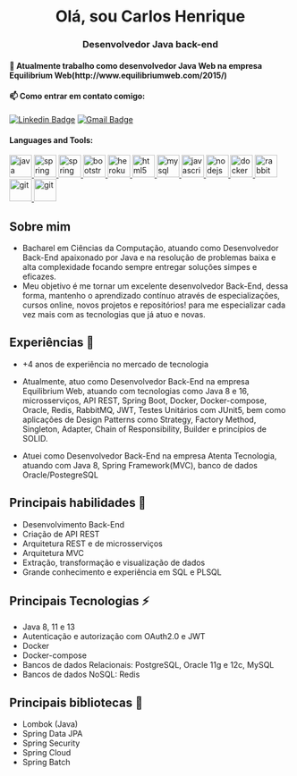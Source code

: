 <h1 align="center">Olá, sou Carlos Henrique</h1>
<h3 align="center">Desenvolvedor Java back-end</h3>

<h4 alighn="left"> 🔭 Atualmente trabalho como desenvolvedor Java Web na empresa Equilibrium Web(http://www.equilibriumweb.com/2015/)</h4>

<!--- 🌱 Aprendendo **Docker**-->
 
<!--- Semrpe aperfeiçoando **Spring Boot**-->



<!--<h3 align="left">Connect with me:</h3>-->
<p align="left">
 <h4 align="left"> 📫 Como entrar em contato comigo: </h4>
<!--<a href="https://www.linkedin.com/in/carlos-henrique-0aa0771b5/" target="blank"><img align="center" src="https://www.vectorlogo.zone/logos/linkedin/linkedin-icon.svg" alt="carlos-henrique-0aa0771b5/" height="30" width="40" /></a>-->

 
[![Linkedin Badge](https://img.shields.io/badge/-carloshenrique-blue?style=flat-square&logo=Linkedin&logoColor=white&link&link=www.linkedin.com/in/carlos-henrique-0aa0771b5//)](www.linkedin.com/in/carlos-henrique-0aa0771b5/) 
[![Gmail Badge](https://img.shields.io/badge/-cshenrque02@gmail.com-c14438?style=flat-square&logo=Gmail&logoColor=white&link=mailto:sakshamtaneja7861@gmail.com)](mailto:cshenrique02@gmail.com)


</p>

<h4 align="left">Languages and Tools:</h4>
<p align="left"> 
   <a href="https://www.java.com" target="_blank"> 
    <img src="https://www.vectorlogo.zone/logos/java/java-icon.svg" alt="java"  width="40" height="40" /> 
  </a> 

  <a href="https://spring.io/" target="_blank"> 
  <img src="https://www.vectorlogo.zone/logos/springio/springio-icon.svg" alt="spring" width="40"  height="40" />
   
  <a href="https://www.oracle.com/br/index.html" target="_blank"> 
   <img src="https://www.vectorlogo.zone/logos/oracle/oracle-icon.svg" alt="spring" width="40" height="40" />
  
  <a href="https://getbootstrap.com" target="_blank">
  <img src="https://www.vectorlogo.zone/logos/getbootstrap/getbootstrap-icon.svg" alt="bootstrap" width="40" height="40" /> 
  </a>  
  
  <a href="https://heroku.com" target="_blank"> 
   <img src="https://www.vectorlogo.zone/logos/heroku/heroku-icon.svg" alt="heroku" width="40" height="40" />
  </a> 
   <a href="https://www.w3.org/html/" target="_blank"> <img
    src="https://www.vectorlogo.zone/logos/w3_html5/w3_html5-icon.svg" alt="html5"
    width="40" height="40" /> 
  </a> 
  
   <a href="https://www.mysql.com/" target="_blank">
   <img src="https://www.vectorlogo.zone/logos/mysql/mysql-icon.svg" alt="mysql" width="40" height="40" /> 
   </a> 
  <a href="https://developer.mozilla.org/en-US/docs/Web/JavaScript"  target="_blank">
  <img src="https://www.vectorlogo.zone/logos/javascript/javascript-icon.svg"  alt="javascript" width="40" height="40" /> 
  </a> 
  <a href="https://nodejs.org" target="_blank"> 
      <img src="https://www.vectorlogo.zone/logos/nodejs/nodejs-icon.svg" alt="nodejs" width="40" height="40" /> 
  </a>  
   <a href="https://www.docker.com/" target="_blank">
      <img src="https://www.vectorlogo.zone/logos/docker/docker-icon.svg" alt="docker" width="40" height="40" /> 
   </a>
  </a>  
   <a href="https://rabbitmq.com/" target="_blank">
      <img src="https://www.vectorlogo.zone/logos/rabbitmq/rabbitmq-icon.svg" alt="rabbitmq" width="40" height="40" /> 
   </a>
   <a href="https://git-scm.com/" target="_blank">
      <img src="https://www.vectorlogo.zone/logos/git-scm/git-scm-icon.svg" alt="git" width="40" height="40" /> 
   </a>
   <a href="https://about.gitlab.com/" target="_blank">
      <img src="https://www.vectorlogo.zone/logos/gitlab/gitlab-icon.svg" alt="git" width="40" height="40" /> 
   </a>
</p>   

## Sobre mim 

   * Bacharel em Ciências da Computação, atuando como Desenvolvedor Back-End apaixonado por Java e na resolução de problemas baixa e alta complexidade focando sempre entregar soluções simpes e eficazes.
   * Meu objetivo é me tornar um excelente desenvolvedor Back-End, dessa forma, mantenho o aprendizado contínuo através de especializações, cursos online, novos projetos e repositórios! para me especializar cada vez mais com as tecnologias que já atuo e novas.

## Experiências 🚀
* +4 anos de experiência no mercado de tecnologia

* Atualmente, atuo como Desenvolvedor Back-End na empresa Equilibrium Web, atuando com tecnologias como Java 8 e 16, microsserviços, API REST, Spring Boot, Docker, Docker-compose, Oracle, Redis, RabbitMQ, JWT, Testes Unitários com JUnit5, bem como aplicações de Design Patterns como Strategy, Factory Method, Singleton, Adapter, Chain of Responsibility, Builder e princípios de SOLID.

* Atuei como Desenvolvedor Back-End na empresa Atenta Tecnologia, atuando com Java 8, Spring Framework(MVC), banco de dados Oracle/PostegreSQL  

## Principais habilidades 🧠
* Desenvolvimento Back-End
* Criação de API REST
* Arquitetura REST e de microsserviços
* Arquitetura MVC
* Extração, transformação e visualização de dados
* Grande conhecimento e experiência em SQL e PLSQL

## Principais Tecnologias ⚡
* Java 8, 11 e 13
* Autenticação e autorização com OAuth2.0 e JWT
* Docker
* Docker-compose
* Bancos de dados Relacionais: PostgreSQL, Oracle 11g e 12c, MySQL
* Bancos de dados NoSQL: Redis

## Principais bibliotecas :closed_book:
* Lombok (Java)
* Spring Data JPA
* Spring Security
* Spring Cloud
* Spring Batch
